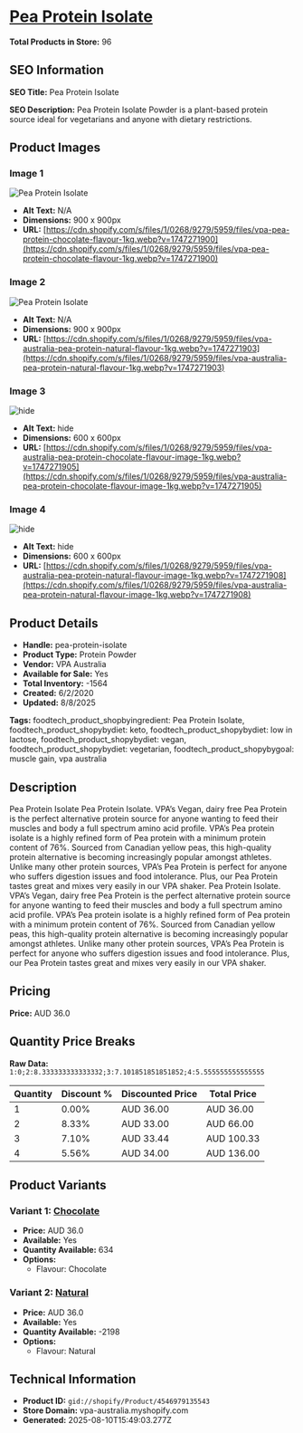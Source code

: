 # [Pea Protein Isolate](https://vpa-australia.myshopify.com/products/pea-protein-isolate)

**Total Products in Store:** 96

## SEO Information

**SEO Title:** Pea Protein Isolate

**SEO Description:** Pea Protein Isolate Powder is a plant-based protein source ideal for vegetarians and anyone with dietary restrictions.

## Product Images

### Image 1
![Pea Protein Isolate](https://cdn.shopify.com/s/files/1/0268/9279/5959/files/vpa-pea-protein-chocolate-flavour-1kg.webp?v=1747271900)

- **Alt Text:** N/A
- **Dimensions:** 900 x 900px
- **URL:** [https://cdn.shopify.com/s/files/1/0268/9279/5959/files/vpa-pea-protein-chocolate-flavour-1kg.webp?v=1747271900](https://cdn.shopify.com/s/files/1/0268/9279/5959/files/vpa-pea-protein-chocolate-flavour-1kg.webp?v=1747271900)

### Image 2
![Pea Protein Isolate](https://cdn.shopify.com/s/files/1/0268/9279/5959/files/vpa-australia-pea-protein-natural-flavour-1kg.webp?v=1747271903)

- **Alt Text:** N/A
- **Dimensions:** 900 x 900px
- **URL:** [https://cdn.shopify.com/s/files/1/0268/9279/5959/files/vpa-australia-pea-protein-natural-flavour-1kg.webp?v=1747271903](https://cdn.shopify.com/s/files/1/0268/9279/5959/files/vpa-australia-pea-protein-natural-flavour-1kg.webp?v=1747271903)

### Image 3
![hide](https://cdn.shopify.com/s/files/1/0268/9279/5959/files/vpa-australia-pea-protein-chocolate-flavour-image-1kg.webp?v=1747271905)

- **Alt Text:** hide
- **Dimensions:** 600 x 600px
- **URL:** [https://cdn.shopify.com/s/files/1/0268/9279/5959/files/vpa-australia-pea-protein-chocolate-flavour-image-1kg.webp?v=1747271905](https://cdn.shopify.com/s/files/1/0268/9279/5959/files/vpa-australia-pea-protein-chocolate-flavour-image-1kg.webp?v=1747271905)

### Image 4
![hide](https://cdn.shopify.com/s/files/1/0268/9279/5959/files/vpa-australia-pea-protein-natural-flavour-image-1kg.webp?v=1747271908)

- **Alt Text:** hide
- **Dimensions:** 600 x 600px
- **URL:** [https://cdn.shopify.com/s/files/1/0268/9279/5959/files/vpa-australia-pea-protein-natural-flavour-image-1kg.webp?v=1747271908](https://cdn.shopify.com/s/files/1/0268/9279/5959/files/vpa-australia-pea-protein-natural-flavour-image-1kg.webp?v=1747271908)

## Product Details

- **Handle:** pea-protein-isolate
- **Product Type:** Protein Powder
- **Vendor:** VPA Australia
- **Available for Sale:** Yes
- **Total Inventory:** -1564
- **Created:** 6/2/2020
- **Updated:** 8/8/2025

**Tags:** foodtech_product_shopbyingredient: Pea Protein Isolate, foodtech_product_shopybydiet: keto, foodtech_product_shopybydiet: low in lactose, foodtech_product_shopybydiet: vegan, foodtech_product_shopybydiet: vegetarian, foodtech_product_shopybygoal: muscle gain, vpa australia

## Description

Pea Protein Isolate Pea Protein Isolate. VPA’s Vegan, dairy free Pea Protein is the perfect alternative protein source for anyone wanting to feed their muscles and body a full spectrum amino acid profile. VPA’s Pea protein isolate is a highly refined form of Pea protein with a minimum protein content of 76%. Sourced from Canadian yellow peas, this high-quality protein alternative is becoming increasingly popular amongst athletes. Unlike many other protein sources, VPA’s Pea Protein is perfect for anyone who suffers digestion issues and food intolerance. Plus, our Pea Protein tastes great and mixes very easily in our VPA shaker. Pea Protein Isolate. VPA’s Vegan, dairy free Pea Protein is the perfect alternative protein source for anyone wanting to feed their muscles and body a full spectrum amino acid profile. VPA’s Pea protein isolate is a highly refined form of Pea protein with a minimum protein content of 76%. Sourced from Canadian yellow peas, this high-quality protein alternative is becoming increasingly popular amongst athletes. Unlike many other protein sources, VPA’s Pea Protein is perfect for anyone who suffers digestion issues and food intolerance. Plus, our Pea Protein tastes great and mixes very easily in our VPA shaker.

## Pricing

**Price:** AUD 36.0

## Quantity Price Breaks

**Raw Data:** `1:0;2:8.333333333333332;3:7.101851851851852;4:5.555555555555555`

| Quantity | Discount % | Discounted Price | Total Price |
|----------|------------|------------------|-------------|
| 1 | 0.00% | AUD 36.00 | AUD 36.00 |
| 2 | 8.33% | AUD 33.00 | AUD 66.00 |
| 3 | 7.10% | AUD 33.44 | AUD 100.33 |
| 4 | 5.56% | AUD 34.00 | AUD 136.00 |

## Product Variants

### Variant 1: [Chocolate](https://vpa-australia.myshopify.com/products/pea-protein-isolate)

- **Price:** AUD 36.0
- **Available:** Yes
- **Quantity Available:** 634
- **Options:**
  - Flavour: Chocolate

### Variant 2: [Natural](https://vpa-australia.myshopify.com/products/pea-protein-isolate)

- **Price:** AUD 36.0
- **Available:** Yes
- **Quantity Available:** -2198
- **Options:**
  - Flavour: Natural

## Technical Information

- **Product ID:** `gid://shopify/Product/4546979135543`
- **Store Domain:** vpa-australia.myshopify.com
- **Generated:** 2025-08-10T15:49:03.277Z

